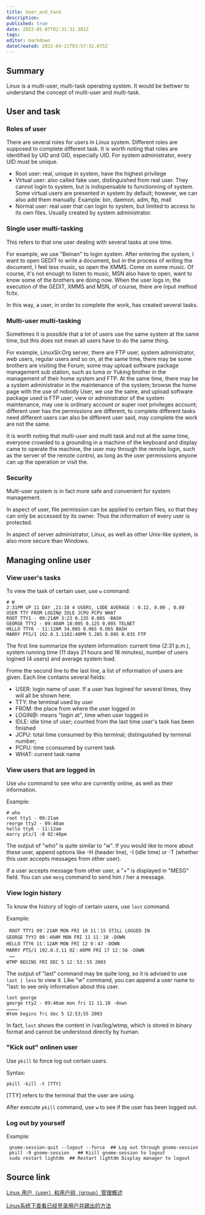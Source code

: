 ```yaml
---
title: User_and_task
description: 
published: true
date: 2022-05-07T02:31:31.381Z
tags: 
editor: markdown
dateCreated: 2022-04-21T03:57:32.675Z
---
```


## Summary

Linux is a multi-user, multi-task operating system. It would be bettwer to understand the concept of multi-user and multi-task.

## User and task

### Roles of user

There are several roles for users in Linux system. Different roles are supposed to complete different task. It is worth noting that roles are identified by UID and GID, especially UID. For system administrator, every UID must be unique.

* Root user: real, unique in system, have the highest privilege
* Virtual user: also called fake user, distinguished from real user. They cannot login to system, but is indispensable to functionning of system.  Some virtual users are presented in system by default; however, we can also add them manually. Example: bin, daemon, adm, ftp, mail
* Normal user: real user that can login to system, but limited to access to its own files. Usually created by system administrator.

### Single user multi-tasking

This refers to that one user dealing with several tasks at one time.

For example, we use "Beinan" to login system. After entering the system, I want to open GEDIT to write a document, but in the process of writing the document, I feel less music, so open the XMMS. Come on some music. Of course, it's not enough to listen to music, MSN also have to open, want to know some of the brothers are doing now. When the user logs in, the execution of the GEDIT, XMMS and MSN, of course, there are input method fcitx.

In this way, a user, in order to complete the work, has created several tasks.

### Multi-user multi-tasking

Sometimes it is possible that a lot of users use the same system at the same time, but this does not mean all users have to do the same thing.

For example, LinuxSir.Org server, there are FTP user, system administrator, web users, regular users and so on, at the same time, there may be some brothers are visiting the Forum; some may upload software package management sub station, such as luma or Yuking brother in the management of their home system and FTP. At the same time, there may be a system administrator in the maintenance of the system; browse the home page with the use of nobody
User, we use the same, and upload software package used is FTP user; view or administrator of the system maintenance, may use is ordinary account or super root privileges account; different user has the permissions are different, to complete different tasks need different users can also be different user said, may complete the work are not the same.

It is worth noting that multi-user and multi task and not at the same time, everyone crowded to a grounding in a machine of the keyboard and display came to operate the machine, the user may through the remote login, such as the server of the remote control, as long as the user permissions anyone can up the operation or visit the.

### Security

Multi-user system is in fact more safe and convenient for system management.

In aspect of user, file permission can be applied to certain files, so that they can only be accessed by its owner. Thus the information of every user is protected. 

In aspect of server administrator, Linux, as well as other Unix-like system, is also more secure than Windows.

## Managing online user

### View user's tasks

To view the task of certain user, use `w` command:

    # W
    2:31PM UP 11 DAY ,21:18 4 USERS, LODE AVERAGE : 0.12, 0.09 , 0.08
    USER TTY FROM LOGIN@ IDLE JCPU PCPU WHAT
    ROOT TTY1 - 09:21AM 3:23 0.13S 0.08S -BASH
    GEORGE TTY2 - 09:40AM 18:00S 0.12S 0.00S TELNET
    HELLO TTY6 - 11:12AM 34.00S 0.06S 0.O6S BASH
    MARRY PTS/1 192.0.3.1102:40PM 5.20S 0.09S 0.03S FTP

The first line summarize the system information: current time (2:31 p.m.), system running time (11 days 21 hours and 18 minutes), number of users logined (4 users) and average system load.

Frome the second line to the last line, a list of information of users are given. Each line contains several fields:

* USER: login name of user. If a user has logined for several times, they will all be shown here.
* TTY: the terminal used by user
* FROM: the place from where the user logged in
* LOGIN@: means "login at", time when user logged in
* IDLE: idle time of user; counted from the last time user's task has been finished
* JCPU: total time consumed by this terminal; distinguished by terminal number;
* PCPU: time cconsumed by current task
* WHAT: current task name

### View users that are logged in

Use `who` command to see who are currently online, as well as their information.

Example:

    # who
    root tty1 - 09:21am
    reorge tty2 - 09:40am
    hello tty6 - 11:12am
    marry pts/1 :0 02:40pm

The output of "who" is quite similar to "w". If you would like to more about these user, append options like -H (header line), -I (idle time) or -T (whether this user accepts messages from other user). 

If  a user accepts message from other user, a "+" is displayed in "MESG" field. You can use `mesg` command to send him / her a message.

### View login history

To know the history of login of certain users, use `last` command.

Example:

     ROOT TTY1 09：21AM MON FRI 10 11：15 STILL LOGGED IN
    GEORGE TYY2 09：40AM MON FRI 11 11：18 -DOWN
    HELLO TTY6 11：12AM MON FRI 12 9：47 -DOWN
    MARRY PTS/1 192.0.3.11 02：40PM FRI 17 12：56 -DOWN
     ……
    WTMP BEGINS FRI DEC 5 12：53：55 2003

The output of "last" command may be quite long, so it is advised to use `last | less` to view it. Like "w" command, you can append a user name to "last: to see only information about this user.

    last george
    george tty2 - 09:40am mon fri 11 11.18 -down
    ………….
    Wtem begins fri dec 5 12:53;55 2003

In fact, `last` shows the content in /var/log/wtmp, which is stored in binary format and cannot be understood directly by human.

### "Kick out" onlinen user

Use `pkill` to force log out certain users.

Syntax:

    pkill -kill -t [TTY]

[TTY] refers to the terminal that the user are using.

After execute `pkill` command, use `w` to see if the user has been logged out.

### Log out by yourself

Example:

     gnome-session-quit --logout --force  ## Log out through gnome-session
     pkill -9 gnome-session   ## Kiill gnome-session to logout
     sudo restart lightdm  ## Restart lightdm Display manager to logout

## Source link

[Linux 用户（user）和用户组（group）管理概述](http://linux.chinaunix.net/techdoc/system/2006/03/24/929728.shtml)

[Linux系统下查看已经登录用户并踢出的方法](http://tech.ccidnet.com/art/302/20061121/956303_1.html)
